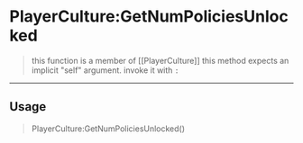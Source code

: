 # PlayerCulture:GetNumPoliciesUnlocked
> this function is a member of [[PlayerCulture]]
> this method expects an implicit "self" argument. invoke it with `:`
-----
## Usage
> PlayerCulture:GetNumPoliciesUnlocked()
